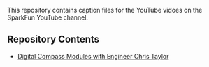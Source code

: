 This repository contains caption files for the YouTube vidoes on the SparkFun YouTube channel. 

Repository Contents
-------------------
* [Digital Compass Modules with Engineer Chris Taylor](https://www.youtube.com/watch?v=sBKHdt0OdPg&feature=youtu.be)
